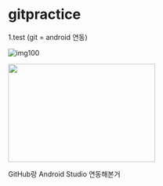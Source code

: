 # gitpractice
1.test (git = android 연동)

![img100](https://user-images.githubusercontent.com/39355400/161380563-9537e38c-1c48-429a-844c-233e87bf868e.PNG)

<img src="https://encrypted-tbn0.gstatic.com/images?q=tbn:ANd9GcQmWPek5TAOL7wtR03qTdPZrAXNlTcLBATWONQ_blV1mwQ6pkSs" width="300" height="200">

GitHub랑 Android Studio 연동해본거




